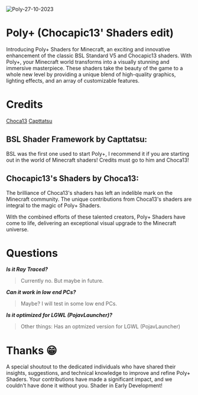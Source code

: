 
![Poly-27-10-2023](https://github.com/AlphaStoic/Poly-/assets/149120746/8fe5b049-3dcc-400b-980d-ce20c1e7adb1)

# Poly+ (Chocapic13' Shaders edit)
Introducing Poly+ Shaders for Minecraft, an exciting and innovative enhancement of the classic BSL Standard V5 and Chocapic13 shaders. With Poly+, your Minecraft world transforms into a visually stunning and immersive masterpiece. These shaders take the beauty of the game to a whole new level by providing a unique blend of high-quality graphics, lighting effects, and an array of customizable features.

# Credits

[Choca13](https://github.com/Choca13)
[Capttatsu](https://github.com/CaptTatsu)


## BSL Shader Framework by Capttatsu:
BSL was the first one used to start Poly+, I recommend it if you are starting out in the world of Minecraft shaders! Credits must go to him and Choca13!

## Chocapic13's Shaders by Choca13:
The brilliance of Choca13's shaders has left an indelible mark on the Minecraft community. The unique contributions from Choca13's shaders are integral to the magic of Poly+ Shaders.

With the combined efforts of these talented creators, Poly+ Shaders have come to life, delivering an exceptional visual upgrade to the Minecraft universe.

# Questions
_**Is it Ray Traced?**_
> Currently no. But maybe in future.


_**Can it work in low end PCs?**_
> Maybe? I will test in some low end PCs.

_**Is it optimized for LGWL (PojavLauncher)?**_
> Other things: Has an optmized version for LGWL (PojavLauncher)

# Thanks 😁
A special shoutout to the dedicated individuals who have shared their insights, suggestions, and technical knowledge to improve and refine Poly+ Shaders. Your contributions have made a significant impact, and we couldn't have done it without you.
Shader in Early Development!



